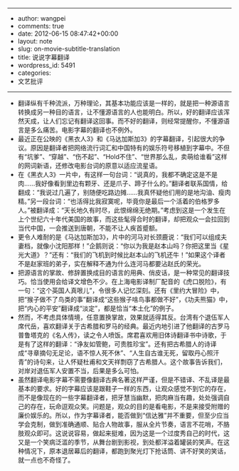 - --
- author: wangpei
- comments: true
- date: 2012-06-15 08:47:42+00:00
- layout: note
- slug: on-movie-subtitle-translation
- title: 说说字幕翻译
- wordpress_id: 5491
- categories:
- 文艺批评
- --
- 翻译纵有千种流派，万种理论，其基本功能应该是一样的，就是把一种源语言转换成另一种目的语言，让不懂源语言的人也能明白。所以，好的翻译应该浑然天成，让人们忘记有翻译这回事。而不好的翻译，则经常提醒你，不懂源语言是多么痛苦。电影字幕的翻译也不例外。
- 最近正在公映的《黑衣人3》和《马达加斯加3》的字幕翻译，引起很大的争议。原因是翻译者把网络流行词汇和中国特有的娱乐符号移植到字幕中。不但有“坑爹”、“穿越”、“伤不起”、“Hold不住”、“世界那么乱，卖萌给谁看”这样的网词新语，还修改电影台词的原意以适应流星语。
- 在《黑衣人3》一片中，有这样一句台词：“说真的，我都不确定这是不是肉……我好像看到里边有颗牙、还是爪子、蹄子什么的。”翻译者联系国情，给翻成：“我说过几遍了，别随便吃路边摊……我真怀疑他们用的是地沟油、瘦肉精。”另一段台词：“也活得比我寂寞呢，毕竟你是最后一个活着的伯格罗多人。”被翻译成：“天长地久有时尽，此恨绵绵无绝期。”考虑到这是一个发生在上个世纪六十年代美国的故事，而这些髦得合时的翻译，却把观众一会拉回到当代中国，一会推送到唐朝，不能不让人疾首蹙额。
- 更令人难耐的是《马达加斯加3》，片中的河马对长颈鹿说：“我们可以组成夫妻档，就像小沈阳那样！”企鹅则说：“你以为我是赵本山吗？你把这里当《星光大道》？”还有：“我们的飞机到时候比赵本山的飞机还牛！”如果这个译者不是赵家班的弟子，实在解释不通为什么连河马都要沾赵氏的荣光。
- 把源语言的掌故、修辞置换成目的语言的用典、俏皮话，是一种常见的翻译技巧。恰当使用会给译文增色不少。在上海电影译制厂配音的《虎口脱险》，有一句：“这个英国人真哏儿”，令很多人记忆深刻。还有《里约大冒险》中，把“猴子做不了鸟类的事”翻译成“这些猴子啥鸟事都做不好”，《功夫熊猫》中，把“内心的平安”翻译成“淡定”，都是恰当“本土化”的例子。
- 然而，不考虑具体情境，任意置换掌故，效果就适得其反。台湾有个退伍军人席代岳，喜欢翻译关于古希腊和罗马的经典。最近内地引进了他翻译的古罗马普鲁塔克的《名人传》，读之令人喷饭。席君喜欢用旧体诗翻译书中诗歌，于是有了这样的翻译：“诤友如管鲍，可贵胜珍宝”。还有把古希腊人的诗译成“寻章摘句无足论，语不惊人死不休”、“人生自古谁无死，留取丹心照汗青”的诗句来，让人怀疑杜甫和文天祥剽窃了古希腊人。这个故事告诉我们，对岸对退伍军人安置不当，后果是多么可怕。
- 虽然翻译电影字幕不需要像翻译古典名著这样严谨，但是不错译、不乱译是最基本的要求。好的字幕应该是跟鞋子一样的东西，让观众感觉不到它的存在，而不是像现在的一些字幕翻译者，把牙慧当幽默，把肉麻当有趣，处处强调自己的存在，玩命逗观众笑。问题是，观众的目的是看电影，不是来接受附赠的廉价娱乐的。所以，作为字幕译者，能否做到“信达雅”并不重要，但至少应当学会克制，做到准确通顺、贴合人物故事，服从全片节奏，语言不花哨，不胳肢观众即可。这说说容易，做起来挺难，因为这是一个过度秀自己的时代，这又是一个笑病泛滥的季节，从舞台剧到影视，到处都洋溢着罐装的笑声。在这种情况下，原本退居幕后的翻译，都跑到聚光灯下抢话筒、讲不好笑的笑话，就一点也不奇怪了。
